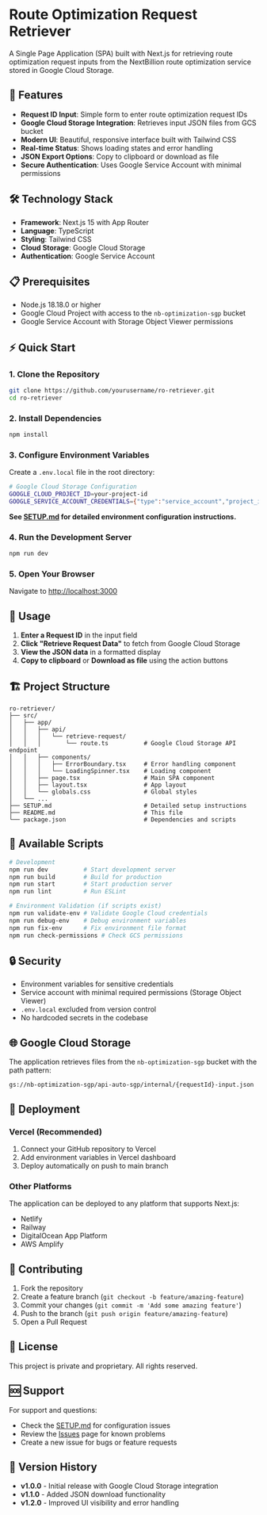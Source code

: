 # Route Optimization Request Retriever

A Single Page Application (SPA) built with Next.js for retrieving route optimization request inputs from the NextBillion route optimization service stored in Google Cloud Storage.

## 🚀 Features

- **Request ID Input**: Simple form to enter route optimization request IDs
- **Google Cloud Storage Integration**: Retrieves input JSON files from GCS bucket
- **Modern UI**: Beautiful, responsive interface built with Tailwind CSS
- **Real-time Status**: Shows loading states and error handling
- **JSON Export Options**: Copy to clipboard or download as file
- **Secure Authentication**: Uses Google Service Account with minimal permissions

## 🛠️ Technology Stack

- **Framework**: Next.js 15 with App Router
- **Language**: TypeScript
- **Styling**: Tailwind CSS
- **Cloud Storage**: Google Cloud Storage
- **Authentication**: Google Service Account

## 📋 Prerequisites

- Node.js 18.18.0 or higher
- Google Cloud Project with access to the `nb-optimization-sgp` bucket
- Google Service Account with Storage Object Viewer permissions

## ⚡ Quick Start

### 1. Clone the Repository

```bash
git clone https://github.com/yourusername/ro-retriever.git
cd ro-retriever
```

### 2. Install Dependencies

```bash
npm install
```

### 3. Configure Environment Variables

Create a `.env.local` file in the root directory:

```bash
# Google Cloud Storage Configuration
GOOGLE_CLOUD_PROJECT_ID=your-project-id
GOOGLE_SERVICE_ACCOUNT_CREDENTIALS={"type":"service_account","project_id":"your-project-id",...}
```

**See [SETUP.md](./SETUP.md) for detailed environment configuration instructions.**

### 4. Run the Development Server

```bash
npm run dev
```

### 5. Open Your Browser

Navigate to [http://localhost:3000](http://localhost:3000)

## 📖 Usage

1. **Enter a Request ID** in the input field
2. **Click "Retrieve Request Data"** to fetch from Google Cloud Storage
3. **View the JSON data** in a formatted display
4. **Copy to clipboard** or **Download as file** using the action buttons

## 🏗️ Project Structure

```
ro-retriever/
├── src/
│   ├── app/
│   │   ├── api/
│   │   │   └── retrieve-request/
│   │   │       └── route.ts          # Google Cloud Storage API endpoint
│   │   ├── components/
│   │   │   ├── ErrorBoundary.tsx     # Error handling component
│   │   │   └── LoadingSpinner.tsx    # Loading component
│   │   ├── page.tsx                  # Main SPA component
│   │   ├── layout.tsx                # App layout
│   │   └── globals.css               # Global styles
│   └── ...
├── SETUP.md                          # Detailed setup instructions
├── README.md                         # This file
└── package.json                      # Dependencies and scripts
```

## 🔧 Available Scripts

```bash
# Development
npm run dev          # Start development server
npm run build        # Build for production
npm run start        # Start production server
npm run lint         # Run ESLint

# Environment Validation (if scripts exist)
npm run validate-env # Validate Google Cloud credentials
npm run debug-env    # Debug environment variables
npm run fix-env      # Fix environment file format
npm run check-permissions # Check GCS permissions
```

## 🔒 Security

- Environment variables for sensitive credentials
- Service account with minimal required permissions (Storage Object Viewer)
- `.env.local` excluded from version control
- No hardcoded secrets in the codebase

## 🌐 Google Cloud Storage

The application retrieves files from the `nb-optimization-sgp` bucket with the path pattern:
```
gs://nb-optimization-sgp/api-auto-sgp/internal/{requestId}-input.json
```

## 🚀 Deployment

### Vercel (Recommended)

1. Connect your GitHub repository to Vercel
2. Add environment variables in Vercel dashboard
3. Deploy automatically on push to main branch

### Other Platforms

The application can be deployed to any platform that supports Next.js:
- Netlify
- Railway
- DigitalOcean App Platform
- AWS Amplify

## 🤝 Contributing

1. Fork the repository
2. Create a feature branch (`git checkout -b feature/amazing-feature`)
3. Commit your changes (`git commit -m 'Add some amazing feature'`)
4. Push to the branch (`git push origin feature/amazing-feature`)
5. Open a Pull Request

## 📝 License

This project is private and proprietary. All rights reserved.

## 🆘 Support

For support and questions:
- Check the [SETUP.md](./SETUP.md) for configuration issues
- Review the [Issues](../../issues) page for known problems
- Create a new issue for bugs or feature requests

## 🔄 Version History

- **v1.0.0** - Initial release with Google Cloud Storage integration
- **v1.1.0** - Added JSON download functionality
- **v1.2.0** - Improved UI visibility and error handling
